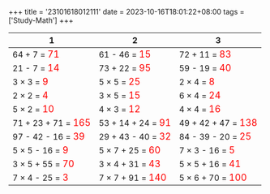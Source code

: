 +++ 
title = '23101618012111' 
date = 2023-10-16T18:01:22+08:00 
tags = ['Study-Math'] 
+++ 

1 | 2 | 3 
-- | -- | -- 
64 + 7 = <font color=red size=4>71</font> | 61 - 46 = <font color=red size=4>15</font> | 72 + 11 = <font color=red size=4>83</font> 
21 - 7 = <font color=red size=4>14</font> | 73 + 22 = <font color=red size=4>95</font> | 59 - 19 = <font color=red size=4>40</font> 
3 × 3 = <font color=red size=4>9</font> | 5 × 5 = <font color=red size=4>25</font> | 2 × 4 = <font color=red size=4>8</font> 
2 × 2 = <font color=red size=4>4</font> | 3 × 5 = <font color=red size=4>15</font> | 6 × 4 = <font color=red size=4>24</font> 
5 × 2 = <font color=red size=4>10</font> | 4 × 3 = <font color=red size=4>12</font> | 4 × 4 = <font color=red size=4>16</font> 
71 + 23 + 71 = <font color=red size=4>165</font> | 53 + 14 + 24 = <font color=red size=4>91</font> | 49 + 42 + 47 = <font color=red size=4>138</font> 
97 - 42 - 16 = <font color=red size=4>39</font> | 29 + 43 - 40 = <font color=red size=4>32</font> | 84 - 39 - 20 = <font color=red size=4>25</font> 
5 × 5 - 16 = <font color=red size=4>9</font> | 5 × 7 + 25 = <font color=red size=4>60</font> | 7 × 3 - 16 = <font color=red size=4>5</font> 
3 × 5 + 55 = <font color=red size=4>70</font> | 3 × 4 + 31 = <font color=red size=4>43</font> | 5 × 5 + 16 = <font color=red size=4>41</font> 
7 × 4 - 25 = <font color=red size=4>3</font> | 7 × 7 + 91 = <font color=red size=4>140</font> | 5 × 6 + 70 = <font color=red size=4>100</font> 

